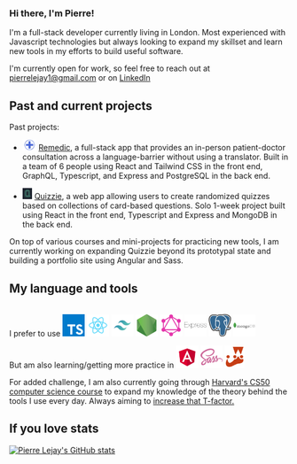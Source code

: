 ### Hi there, I'm Pierre!


I'm a full-stack developer currently living in London. Most experienced with Javascript technologies but always looking to expand my skillset and learn new tools in my efforts to build useful software.

I'm currently open for work, so feel free to reach out at pierrelejay1@gmail.com or on [LinkedIn](https://www.linkedin.com/in/pierrelejay/)

## Past and current projects

Past projects:

- <code><img height="20" alt="Remedic" src="./readme-assets/logo-remedic.svg"></code> [Remedic](https://github.com/alexanderjshall/remedic-app), a full-stack app that provides an in-person patient-doctor consultation across a language-barrier without using a translator. Built in a team of 6 people using React and Tailwind CSS in the front end, GraphQL, Typescript, and Express and PostgreSQL in the back end.

- <code><img height="20" alt="Remedic" src="./readme-assets/logo-quizzie.png"></code> [Quizzie](https://github.com/PLejay/quizzie), a web app allowing users to create randomized quizzes based on collections of card-based questions. Solo 1-week project built using React in the front end, Typescript and Express and MongoDB in the back end.

On top of various courses and mini-projects for practicing new tools, I am currently working on expanding Quizzie beyond its prototypal state and building a portfolio site using Angular and Sass.
## My language and tools

<br>
I prefer to use
<code><img height="40" alt="Typescript" src="https://raw.githubusercontent.com/github/explore/80688e429a7d4ef2fca1e82350fe8e3517d3494d/topics/typescript/typescript.png"></code>
<code><img height="40" alt="React" src="https://raw.githubusercontent.com/github/explore/80688e429a7d4ef2fca1e82350fe8e3517d3494d/topics/react/react.png"></code>
<code><img height="40" alt="Tailwind" src="https://raw.githubusercontent.com/github/explore/80688e429a7d4ef2fca1e82350fe8e3517d3494d/topics/tailwind/tailwind.png"></code>
<code><img height="40" alt="NodeJS" src="https://raw.githubusercontent.com/github/explore/80688e429a7d4ef2fca1e82350fe8e3517d3494d/topics/nodejs/nodejs.png"></code>
<code><img height="40" alt="GraphQL" src="https://raw.githubusercontent.com/github/explore/80688e429a7d4ef2fca1e82350fe8e3517d3494d/topics/graphql/graphql.png"></code>
<code><img height="40" alt="Express" src="https://raw.githubusercontent.com/github/explore/80688e429a7d4ef2fca1e82350fe8e3517d3494d/topics/express/express.png"></code>
<code><img height="40" alt="postgreSQL" src="https://raw.githubusercontent.com/github/explore/80688e429a7d4ef2fca1e82350fe8e3517d3494d/topics/postgresql/postgresql.png"></code>
<code><img height="40" alt="MongoDB" src="https://raw.githubusercontent.com/github/explore/80688e429a7d4ef2fca1e82350fe8e3517d3494d/topics/mongodb/mongodb.png"></code>


But am also learning/getting more practice in
<code><img height="40" alt="Angular" src="https://raw.githubusercontent.com/github/explore/80688e429a7d4ef2fca1e82350fe8e3517d3494d/topics/angular/angular.png"></code>
<code><img height="40" alt="Sass" src="https://raw.githubusercontent.com/github/explore/80688e429a7d4ef2fca1e82350fe8e3517d3494d/topics/sass/sass.png"></code>
<code><img height="40" alt="Jest" src="./readme-assets/logo-jest.svg"></code>

For added challenge, I am also currently going through [Harvard's CS50 computer science course](https://www.edx.org/course/cs50s-introduction-to-computer-science) to expand my knowledge of the theory behind the tools I use every day. Always aiming to  [increase that T-factor.](https://en.wikipedia.org/wiki/T-shaped_skills)

## If you love stats
[![Pierre Lejay's GitHub stats](https://github-readme-stats.vercel.app/api?username=PLejay&count_private=true&show_icons=true&theme=nightowl)](https://github.com/anuraghazra/github-readme-stats)
